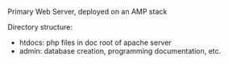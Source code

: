 Primary Web Server, deployed on an AMP stack

Directory structure:
- htdocs: php files in doc root of apache server
- admin: database creation, programming documentation, etc.
